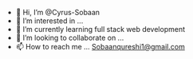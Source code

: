 - 👋 Hi, I’m @Cyrus-Sobaan
- 👀 I’m interested in ...
- 🌱 I’m currently learning full stack web development
- 💞️ I’m looking to collaborate on ...
- 📫 How to reach me ... Sobaanqureshi1@gmail.com

<!---
Cyrus-Sobaan/Cyrus-Sobaan is a ✨ special ✨ repository because its `README.md` (this file) appears on your GitHub profile.
You can click the Preview link to take a look at your changes.
--->
